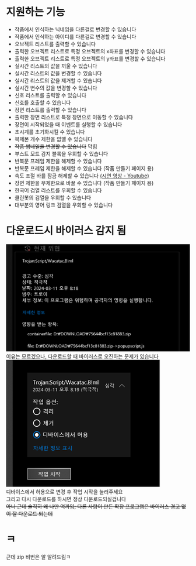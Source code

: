 # 지원하는 기능
- 작품에서 인식하는 닉네임을 다른걸로 변경할 수 있습니다
- 작품에서 인식하는 아이디를 다른걸로 변경할 수 있습니다
- 오브젝트 리스트를 출력할 수 있습니다
- 출력한 오브젝트 리스트로 특정 오브젝트의 x좌표를 변경할 수 있습니다
- 출력한 오브젝트 리스트로 특정 오브젝트의 y좌표를 변경할 수 있습니다
- 실시간 리스트의 값을 끼울 수 있습니다
- 실시간 리스트의 값을 변경할 수 있습니다
- 실시간 리스트의 값을 제거할 수 있습니다
- 실시간 변수의 값을 변경할 수 있습니다
- 신호 리스트를 출력할 수 있습니다
- 신호를 호출할 수 있습니다
- 장면 리스트를 출력할 수 있습니다
- 출력한 장면 리스트로 특정 장면으로 이동할 수 있습니다
- 장면이 시작되었을 때 이벤트를 실행할 수 있습니다
- 초시계를 초기화시킬 수 있습니다
- 복제본 개수 제한을 없앨 수 있습니다
- ~~작품 썸네일을 변경할 수 있습니다~~ 막힘
- 부스트 모드 감지 블록을 우회할 수 있습니다
- 반복문 프레임 제한을 해제할 수 있습니다
- 반복문 프레임 제한을 해제할 수 있습니다 (작품 만들기 페이지 용)
- 속도 조절 바를 잠금 해제할 수 있습니다 [(시연 영상 - Youtube)](https://youtu.be/XR-LtgcAX20/)
- 장면 제한을 무제한으로 바꿀 수 있습니다 (작품 만들기 페이지 용)
- 한국어 검열 리스트를 우회할 수 있습니다
- 클린봇의 검열을 우회할 수 있습니다
- 대부분의 영어 링크 검열을 우회할 수 있습니다

# 다운로드시 바이러스 감지 됨
![](./image/1.png)  
이유는 모르겠으나, 다운로드할 때 바이러스로 오진하는 문제가 있습니다  
![](./image/2.png)  
디바이스에서 허용으로 변경 후 작업 시작을 눌러주세요  
그리고 다시 다운로드를 하시면 정상 다운로드되실겁니다  
~~아니 근데 솔직히 왜 나만 억까임; 다른 사람이 만든 확장 프로그램은 바이러스 경고 없이 잘 다운로드 되는데~~

# ㅋ
근데 zip 비번은 알 알려드림ㅋ

